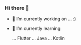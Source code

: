 ### Hi there 👋

- 🔭 I’m currently working on ... :)


- 🌱 I’m currently learning

    ... Flutter 
    ... Java
    ... Kotlin
